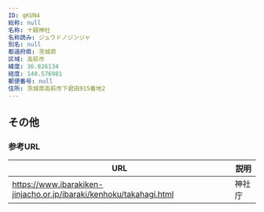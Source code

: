 ```yaml
---
ID: qKUN4
総称: null
名称: 十殿神社
名称読み: ジュウドノジンジャ
別名: null
都道府県: 茨城県
区域: 高萩市
緯度: 36.826134
経度: 140.576981
郵便番号: null
住所: 茨城県高萩市下君田915番地2
---
```


## その他

### 参考URL

| URL                                                                 | 説明   |
| ------------------------------------------------------------------- | ------ |
| https://www.ibarakiken-jinjacho.or.jp/ibaraki/kenhoku/takahagi.html | 神社庁 |
